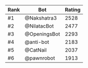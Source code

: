 Rank|Bot|Rating
---|---|---
#1|@Nakshatra3|2528
#2|@NilatacBot|2477
#3|@OpeningsBot|2293
#4|@anti-bot|2183
#5|@CatNail|2037
#6|@pawnrobot|1913
